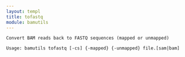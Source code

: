 ```yaml
---
layout: templ
title: tofastq
module: bamutils
---
```

    
    Convert BAM reads back to FASTQ sequences (mapped or unmapped)
    
    Usage: bamutils tofastq [-cs] {-mapped} {-unmapped} file.[sam|bam]
    
